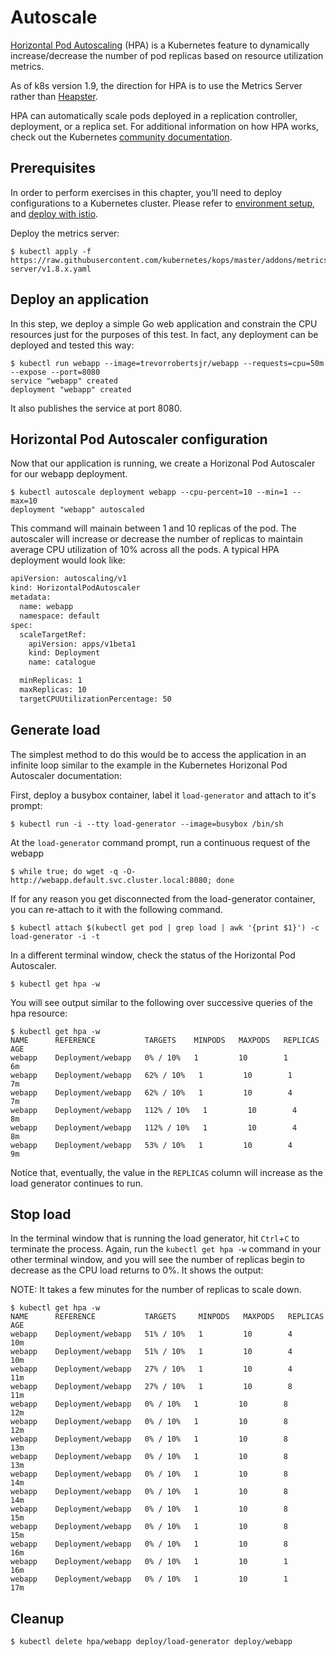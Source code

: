 # Autoscale

[Horizontal Pod Autoscaling](https://kubernetes.io/docs/tasks/run-application/horizontal-pod-autoscale/) (HPA) is a Kubernetes feature to dynamically increase/decrease the number of pod replicas based on resource utilization metrics.

As of k8s version 1.9, the direction for HPA is to use the Metrics Server rather than 
[Heapster](https://github.com/kubernetes/heapster).

HPA can automatically scale pods deployed in a replication controller, deployment, or a replica set. 
For additional information on how HPA works, check out the Kubernetes 
[community documentation](https://kubernetes.io/docs/tasks/run-application/horizontal-pod-autoscale/).

## Prerequisites

In order to perform exercises in this chapter, you’ll need to deploy configurations to a Kubernetes cluster. Please
refer to [environment setup](environment-setup.md),  and [deploy with istio](/deploywithistio.md).

Deploy the metrics server:

    $ kubectl apply -f https://raw.githubusercontent.com/kubernetes/kops/master/addons/metrics-server/v1.8.x.yaml

## Deploy an application

In this step, we deploy a simple Go web application and constrain the CPU resources just for the purposes of this test.
In fact, any deployment can be deployed and tested this way:

    $ kubectl run webapp --image=trevorrobertsjr/webapp --requests=cpu=50m --expose --port=8080
    service "webapp" created
    deployment "webapp" created

It also publishes the service at port 8080.

## Horizontal Pod Autoscaler configuration

Now that our application is running, we create a Horizonal Pod Autoscaler for our webapp deployment.

    $ kubectl autoscale deployment webapp --cpu-percent=10 --min=1 --max=10
    deployment "webapp" autoscaled

This command will mainain between 1 and 10 replicas of the pod. The autoscaler will increase or decrease the number of replicas to maintain average CPU utilization of 10% across all the pods.
A typical HPA deployment would look like:  
```bash
apiVersion: autoscaling/v1
kind: HorizontalPodAutoscaler
metadata:
  name: webapp
  namespace: default
spec:
  scaleTargetRef:
    apiVersion: apps/v1beta1
    kind: Deployment
    name: catalogue

  minReplicas: 1
  maxReplicas: 10
  targetCPUUtilizationPercentage: 50
```
## Generate load

The simplest method to do this would be to access the application in an infinite loop similar to the example in the Kubernetes Horizonal Pod Autoscaler documentation:

First, deploy a busybox container, label it `load-generator` and attach to it's prompt:

    $ kubectl run -i --tty load-generator --image=busybox /bin/sh

At the `load-generator` command prompt, run a continuous request of the webapp

    $ while true; do wget -q -O- http://webapp.default.svc.cluster.local:8080; done

If for any reason you get disconnected from the load-generator container, you can re-attach to it with the following command.

    $ kubectl attach $(kubectl get pod | grep load | awk '{print $1}') -c load-generator -i -t

In a different terminal window, check the status of the Horizontal Pod Autoscaler.

    $ kubectl get hpa -w

You will see output similar to the following over successive queries of the hpa resource:

    $ kubectl get hpa -w
    NAME      REFERENCE           TARGETS    MINPODS   MAXPODS   REPLICAS   AGE
    webapp    Deployment/webapp   0% / 10%   1         10        1          6m
    webapp    Deployment/webapp   62% / 10%   1         10        1         7m
    webapp    Deployment/webapp   62% / 10%   1         10        4         7m
    webapp    Deployment/webapp   112% / 10%   1         10        4         8m
    webapp    Deployment/webapp   112% / 10%   1         10        4         8m
    webapp    Deployment/webapp   53% / 10%   1         10        4         9m


Notice that, eventually, the value in the `REPLICAS` column will increase as the load generator continues to run.

## Stop load

In the terminal window that is running the load generator, hit `Ctrl`+`C` to terminate the process. Again, run the `kubectl get hpa -w` command in your other terminal window, and you will see the number of replicas begin to decrease as the CPU load returns to 0%. It shows the output:

NOTE: It takes a few minutes for the number of replicas to scale down.

```
$ kubectl get hpa -w
NAME      REFERENCE           TARGETS     MINPODS   MAXPODS   REPLICAS   AGE
webapp    Deployment/webapp   51% / 10%   1         10        4          10m
webapp    Deployment/webapp   51% / 10%   1         10        4         10m
webapp    Deployment/webapp   27% / 10%   1         10        4         11m
webapp    Deployment/webapp   27% / 10%   1         10        8         11m
webapp    Deployment/webapp   0% / 10%   1         10        8         12m
webapp    Deployment/webapp   0% / 10%   1         10        8         12m
webapp    Deployment/webapp   0% / 10%   1         10        8         13m
webapp    Deployment/webapp   0% / 10%   1         10        8         13m
webapp    Deployment/webapp   0% / 10%   1         10        8         14m
webapp    Deployment/webapp   0% / 10%   1         10        8         14m
webapp    Deployment/webapp   0% / 10%   1         10        8         15m
webapp    Deployment/webapp   0% / 10%   1         10        8         15m
webapp    Deployment/webapp   0% / 10%   1         10        8         16m
webapp    Deployment/webapp   0% / 10%   1         10        1         16m
webapp    Deployment/webapp   0% / 10%   1         10        1         17m
```

## Cleanup

    $ kubectl delete hpa/webapp deploy/load-generator deploy/webapp
